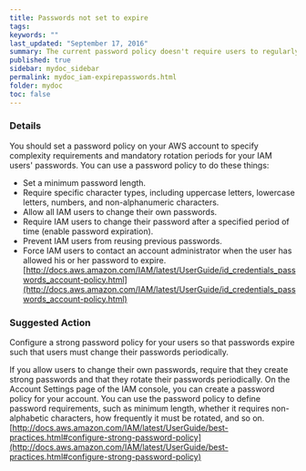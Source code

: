 ```yaml
---
title: Passwords not set to expire
tags:
keywords: ""
last_updated: "September 17, 2016"
summary: The current password policy doesn't require users to regularly change their passwords. User passwords are set to never expire.
published: true
sidebar: mydoc_sidebar
permalink: mydoc_iam-expirepasswords.html
folder: mydoc
toc: false
---
```


### Details  
You should set a password policy on your AWS account to specify complexity requirements and mandatory rotation periods for your IAM users' passwords. You can use a password policy to do these things:
- Set a minimum password length.
- Require specific character types, including uppercase letters, lowercase letters, numbers, and non-alphanumeric characters.
- Allow all IAM users to change their own passwords.
- Require IAM users to change their password after a specified period of time (enable password expiration).
- Prevent IAM users from reusing previous passwords.
- Force IAM users to contact an account administrator when the user has allowed his or her password to expire.
[http://docs.aws.amazon.com/IAM/latest/UserGuide/id_credentials_passwords_account-policy.html](http://docs.aws.amazon.com/IAM/latest/UserGuide/id_credentials_passwords_account-policy.html)

### Suggested Action
Configure a strong password policy for your users so that passwords expire such that users must change their passwords periodically.  

If you allow users to change their own passwords, require that they create strong passwords and that they rotate their passwords periodically. On the Account Settings page of the IAM console, you can create a password policy for your account. You can use the password policy to define password requirements, such as minimum length, whether it requires non-alphabetic characters, how frequently it must be rotated, and so on.
[http://docs.aws.amazon.com/IAM/latest/UserGuide/best-practices.html#configure-strong-password-policy](http://docs.aws.amazon.com/IAM/latest/UserGuide/best-practices.html#configure-strong-password-policy)
